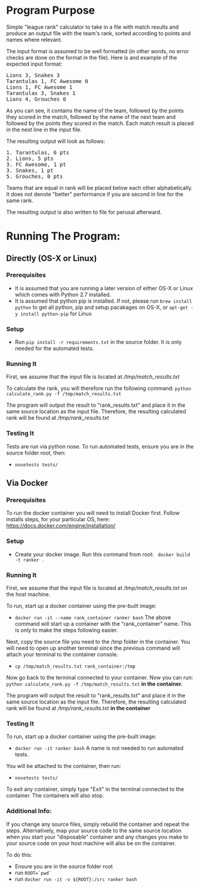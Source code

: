 # Program Purpose
Simple "league rank" calculator to take in a file with match results and produce an output file with the team's rank,
sorted according to points and names where relevant.

The input format is assumed to be well formatted (in other words, no error checks are done on the format in the file). Here is
and example of the expected input format:

<pre>
Lions 3, Snakes 3
Tarantulas 1, FC Awesome 0
Lions 1, FC Awesome 1
Tarantulas 3, Snakes 1
Lions 4, Grouches 0
</pre>

As you can see, it contains the name of the team, followed by the points they scored in the match, followed by the name
of the next team and followed by the points they scored in the match. Each match result is placed in the next line in the
input file.

The resulting output will look as follows:
<pre>
1. Tarantulas, 6 pts
2. Lions, 5 pts
3. FC Awesome, 1 pt
3. Snakes, 1 pt
5. Grouches, 0 pts
</pre>

Teams that are equal in rank will be placed below each other alphabetically. It does not denote "better" performance if you
are second in line for the same rank.

The resulting output is also written to file for perusal afterward.


# Running The Program:

## Directly (OS-X or Linux)
### Prerequisites
- It is assumed that you are running a later version of either OS-X or Linux which comes with Python 2.7 installed.
- It is assumed that python pip is installed. If not, please run ```brew install python``` to get all python, pip and setup
 pacakages on OS-X, or ```apt-get -y install python-pip``` for Linux

### Setup
- Run ``` pip install -r requirements.txt ``` in the source folder. It is only needed for the automated tests.

### Running It
First, we assume that the input file is located at */tmp/match_results.txt*

To calculate the rank, you will therefore run the following command:
```python calculate_rank.py -f /tmp/match_results.txt```

The program will output the result to "rank_results.txt" and place it in the same source location as the input file.
Therefore, the resulting calculated rank will be found at */tmp/rank_results.txt*

### Testing It
Tests are run via python nose.
To run automated tests, ensure you are in the source folder root, then:
- ```nosetests tests/```


## Via Docker
### Prerequisites
To run the docker container you will need to install Docker first. Follow installs steps, for your particular OS, here:
https://docs.docker.com/engine/installation/

### Setup
- Create your docker image. Run this command from root:
``` docker build -t ranker .```

### Running It
First, we assume that the input file is located at */tmp/match_results.txt* on the host machine.

To run, start up a docker container using the pre-built image:
- ```docker run -it --name rank_container ranker bash```
The above command will start up a container with the "rank_container" name. This is only to make the steps following easier.

Next, copy the source file you need to the /tmp folder in the container. You will need to open up another
terminal since the previous command will attach your terminal to the container console.
- ```cp /tmp/match_results.txt rank_container:/tmp```

Now go back to the terminal connected to your container. Now you can run:
```python calculate_rank.py -f /tmp/match_results.txt``` **in the container.**

The program will output the result to "rank_results.txt" and place it in the same source location as the input file.
Therefore, the resulting calculated rank will be found at */tmp/rank_results.txt* **in the container**

### Testing It
To run, start up a docker container using the pre-built image:
- ```docker run -it ranker bash```
A name is not needed to run automated tests.

You will be attached to the container, then run:
- ```nosetests tests/```

To exit any container, simply type "Exit" in the terminal connected to the container. The containers will also stop.

### Additional Info:
If you change any source files, simply rebuild the container and repeat the steps. Alternatively, map your source code
to the same source location when you start your "disposable" container and any changes you make to your source code on
your host machine will also be on the container.

To do this:
- Ensure you are in the source folder root
- run ```ROOT=`pwd` ```
- run ```docker run -it -v ${ROOT}:/src ranker bash```
